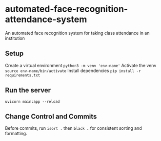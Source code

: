 # automated-face-recognition-attendance-system
An automated face recognition system for taking class attendance in an institution

## Setup
Create a virtual environment `python3 -m venv 'env-name'`
Activate the venv `source env-name/bin/activate`
Install dependencies `pip install -r requirements.txt`

## Run the server
`uvicorn main:app --reload`

## Change Control and Commits
Before commits, run `isort .` then `black .` for consistent sorting and formatting.